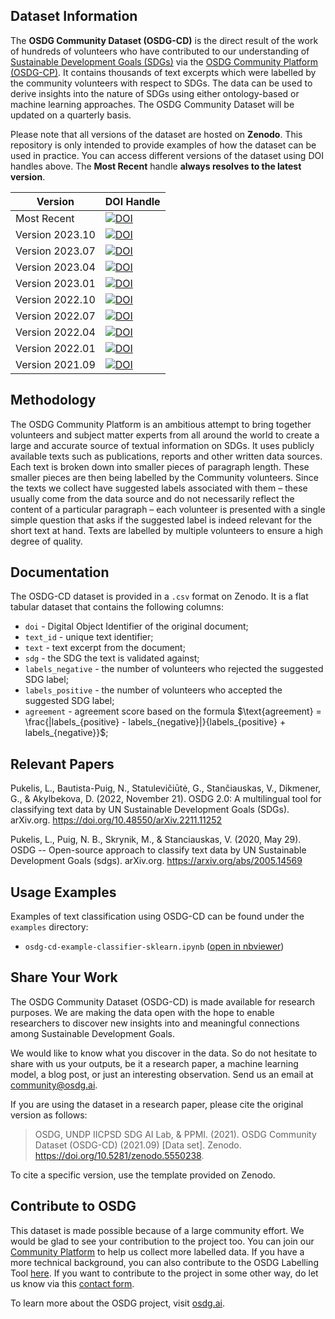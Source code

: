 ## Dataset Information

The **OSDG Community Dataset (OSDG-CD)** is the direct result of the work of hundreds of volunteers who have contributed to our understanding of [Sustainable Development Goals (SDGs)](https://sdgs.un.org/goals) via the [OSDG Community Platform (OSDG-CP)](https://osdg.ai/community). It contains thousands of text excerpts which were labelled by the community volunteers with respect to SDGs. The data can be used to derive insights into the nature of SDGs using either ontology-based or machine learning approaches. The OSDG Community Dataset will be updated on a quarterly basis.

Please note that all versions of the dataset are hosted on **Zenodo**. This repository is only intended to provide examples of how the dataset can be used in practice. You can access different versions of the dataset using DOI handles above. The **Most Recent** handle **always resolves to the latest version**.

| Version | DOI Handle |
| --- | --- |
| Most Recent | <a href="https://doi.org/10.5281/zenodo.5550237"><img src="https://zenodo.org/badge/DOI/10.5281/zenodo.5550237.svg" alt="DOI"></a> |
| Version 2023.10 | <a href="https://doi.org/10.5281/zenodo.7540165"><img src="https://zenodo.org/badge/DOI/10.5281/zenodo.8397907.svg" alt="DOI"></a> |
| Version 2023.07 | <a href="https://doi.org/10.5281/zenodo.7540165"><img src="https://zenodo.org/badge/DOI/10.5281/zenodo.8107038.svg" alt="DOI"></a> |
| Version 2023.04 | <a href="https://doi.org/10.5281/zenodo.7540165"><img src="https://zenodo.org/badge/DOI/10.5281/zenodo.7816403.svg" alt="DOI"></a> |
| Version 2023.01 | <a href="https://doi.org/10.5281/zenodo.7540165"><img src="https://zenodo.org/badge/DOI/10.5281/zenodo.7540165.svg" alt="DOI"></a> |
| Version 2022.10 | <a href="https://doi.org/10.5281/zenodo.7136826"><img src="https://zenodo.org/badge/DOI/10.5281/zenodo.7136826.svg" alt="DOI"></a> |
| Version 2022.07 | <a href="https://doi.org/10.5281/zenodo.6831287"><img src="https://zenodo.org/badge/DOI/10.5281/zenodo.6831287.svg" alt="DOI"></a> |
| Version 2022.04 | <a href="https://doi.org/10.5281/zenodo.6393942"><img src="https://zenodo.org/badge/DOI/10.5281/zenodo.6393942.svg" alt="DOI"></a> |
| Version 2022.01 | <a href="https://doi.org/10.5281/zenodo.5792547"><img src="https://zenodo.org/badge/DOI/10.5281/zenodo.5792547.svg" alt="DOI"></a> |
| Version 2021.09 | <a href="https://doi.org/10.5281/zenodo.5550238"><img src="https://zenodo.org/badge/DOI/10.5281/zenodo.5550238.svg" alt="DOI"></a> |

## Methodology

The OSDG Community Platform is an ambitious attempt to bring together volunteers and subject matter experts from all around the world to create a large and accurate source of textual information on SDGs. It uses publicly available texts such as publications, reports and other written data sources. Each text is broken down into smaller pieces of paragraph length. These smaller pieces are then being labelled by the Community volunteers. Since the texts we collect have suggested labels associated with them – these usually come from the data source and do not necessarily reflect the content of a particular paragraph – each volunteer is presented with a single simple question that asks if the suggested label is indeed relevant for the short text at hand. Texts are labelled by multiple volunteers to ensure a high degree of quality.

## Documentation

The OSDG-CD dataset is provided in a `.csv` format on Zenodo. It is a flat tabular dataset that contains the following columns:

- `doi` - Digital Object Identifier of the original document;
- `text_id` - unique text identifier;
- `text` - text excerpt from the document;
- `sdg` - the SDG the text is validated against;
- `labels_negative` - the number of volunteers who rejected the suggested SDG label;
- `labels_positive` - the number of volunteers who accepted the suggested SDG label;
- `agreement` - agreement score based on the formula $\text{agreement} = \frac{|labels_{positive} - labels_{negative}|}{labels_{positive} + labels_{negative}}$;

## Relevant Papers

Pukelis, L., Bautista-Puig, N., Statulevičiūtė, G., Stančiauskas, V., Dikmener, G., &amp; Akylbekova, D. (2022, November 21). OSDG 2.0: A multilingual tool for classifying text data by UN Sustainable Development Goals (SDGs). arXiv.org. https://doi.org/10.48550/arXiv.2211.11252 

Pukelis, L., Puig, N. B., Skrynik, M., &amp; Stanciauskas, V. (2020, May 29). OSDG -- Open-source approach to classify text data by UN Sustainable Development Goals (sdgs). arXiv.org. https://arxiv.org/abs/2005.14569 

## Usage Examples

Examples of text classification using OSDG-CD can be found under the `examples` directory:
- `osdg-cd-example-classifier-sklearn.ipynb` ([open in nbviewer](https://nbviewer.jupyter.org/github/osdg-ai/osdg-data/blob/main/examples/osdg-cd-example-classifier-sklearn.ipynb))

## Share Your Work

The OSDG Community Dataset (OSDG-CD) is made available for research purposes. We are making the data open with the hope to enable researchers to discover new insights into and meaningful connections among Sustainable Development Goals.

We would like to know what you discover in the data. So do not hesitate to share with us your outputs, be it a research paper, a machine learning model, a blog post, or just an interesting observation. Send us an email at [community@osdg.ai](mailto:community@osdg.ai?subject=OSDG-CD).

If you are using the dataset in a research paper, please cite the original version as follows:

> OSDG, UNDP IICPSD SDG AI Lab, & PPMI. (2021). OSDG Community Dataset (OSDG-CD) (2021.09) [Data set]. Zenodo. https://doi.org/10.5281/zenodo.5550238.

To cite a specific version, use the template provided on Zenodo. 

## Contribute to OSDG

This dataset is made possible because of a large community effort. We would be glad to see your contribution to the project too. You can join our [Community Platform](https://osdg.ai/community) to help us collect more labelled data. If you have a more technical background, you can also contribute to the OSDG Labelling Tool [here](https://github.com/osdg-ai/osdg-tool). If you want to contribute to the project in some other way, do let us know via this [contact form](https://osdg.ai/contact).

To learn more about the OSDG project, visit [osdg.ai](https://osdg.ai/about).
